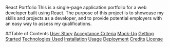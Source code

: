 React Portfolio
This is a single-page application portfolio for a web developer built using React. The purpose of this project is to showcase my skills and projects as a developer, and to provide potential employers with an easy way to assess my qualifications.

##Table of Contents
[User Story](#user-story)
[Acceptance Criteria](#acceptance-criteria)
[Mock-Up](#mock-up)
[Getting Started](#Getting-started)
[Technologies Used](#technologies-used)
[Installation](#installation)
[Usage](#usage)
[Deployment](#deployment)
[Credits](#credits)
[License](#license)
